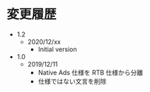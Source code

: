 # 変更履歴

* 1.2
  * 2020/12/xx
    * Initial version
* 1.0
  * 2019/12/11
    * Native Ads 仕様を RTB 仕様から分離
    * 仕様ではない文言を削除
